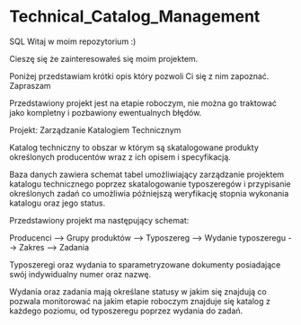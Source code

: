 # Technical_Catalog_Management
SQL
Witaj w moim repozytorium :)

Cieszę się że zainteresowałeś się moim projektem.

Poniżej przedstawiam krótki opis który pozwoli Ci się z nim zapoznać. Zapraszam

Przedstawiony projekt jest na etapie roboczym, nie można go traktować jako kompletny i pozbawiony ewentualnych błędów.

Projekt: Zarządzanie Katalogiem Technicznym

Katalog techniczny to obszar w którym są skatalogowane produkty określonych producentów wraz z ich opisem i specyfikacją. 

Baza danych zawiera schemat tabel umożliwiający zarządzanie projektem katalogu technicznego  poprzez skatalogowanie typoszeregów i przypisanie określonych zadań co umożliwia późniejszą weryfikację stopnia wykonania katalogu oraz jego status.

Przedstawiony projekt ma następujący schemat:

Producenci --> Grupy produktów --> Typoszereg --> Wydanie typoszeregu --> Zakres --> Zadania

Typoszeregi oraz wydania to sparametryzowane dokumenty posiadające swój indywidualny numer oraz nazwę.

Wydania oraz zadania mają określane statusy w jakim się znajdują co pozwala monitorować na jakim etapie roboczym znajduje się katalog z każdego poziomu, od typoszeregu poprzez wydania do zadań.
